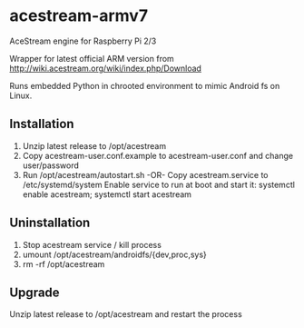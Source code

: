 # acestream-armv7
AceStream engine for Raspberry Pi 2/3

Wrapper for latest official ARM version from http://wiki.acestream.org/wiki/index.php/Download

Runs embedded Python in chrooted environment to mimic Android fs on Linux.


## Installation

1. Unzip latest release to /opt/acestream
2. Copy acestream-user.conf.example to acestream-user.conf and change user/password
3. Run /opt/acestream/autostart.sh
   -OR-
   Copy acestream.service to /etc/systemd/system
   Enable service to run at boot and start it: systemctl enable acestream; systemctl start acestream


## Uninstallation

1. Stop acestream service / kill process
2. umount /opt/acestream/androidfs/{dev,proc,sys}
3. rm -rf /opt/acestream


## Upgrade

Unzip latest release to /opt/acestream and restart the process
